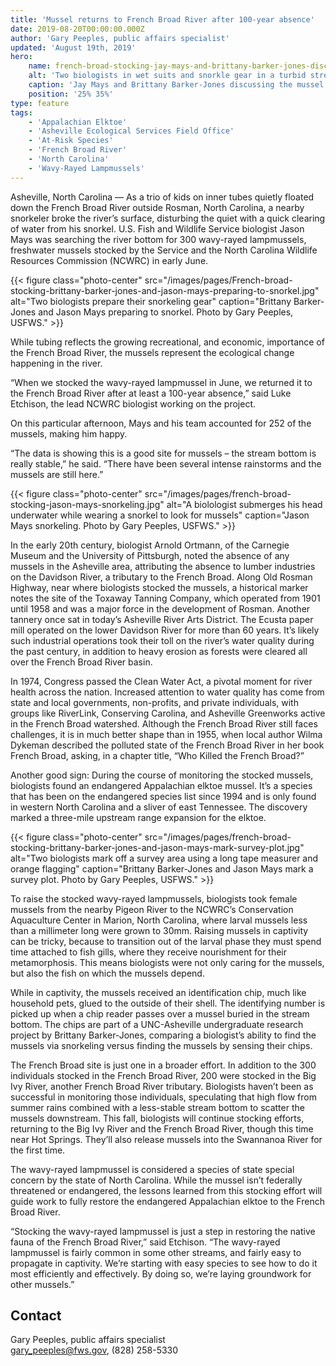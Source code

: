 ```yaml
---
title: 'Mussel returns to French Broad River after 100-year absence'
date: 2019-08-20T00:00:00.000Z
author: 'Gary Peeples, public affairs specialist'
updated: 'August 19th, 2019'
hero:
    name: french-broad-stocking-jay-mays-and-brittany-barker-jones-discussing-the-mussel-search.jpg
    alt: 'Two biologists in wet suits and snorkle gear in a turbid stream looking for mussels'
    caption: 'Jay Mays and Brittany Barker-Jones discussing the mussel search on the French Broad River. Photo by Gary Peeples, USFWS.'
    position: '25% 35%'
type: feature
tags:
    - 'Appalachian Elktoe'
    - 'Asheville Ecological Services Field Office'
    - 'At-Risk Species'
    - 'French Broad River'
    - 'North Carolina'
    - 'Wavy-Rayed Lampmussels'
---
```


Asheville, North Carolina &mdash; As a trio of kids on inner tubes quietly floated down the French Broad River outside Rosman, North Carolina, a nearby snorkeler broke the river’s surface, disturbing the quiet with a quick clearing of water from his snorkel. U.S. Fish and Wildlife Service biologist Jason Mays was searching the river bottom for 300 wavy-rayed lampmussels, freshwater mussels stocked by the Service and the North Carolina Wildlife Resources Commission (NCWRC) in early June.

{{< figure class="photo-center" src="/images/pages/French-broad-stocking-brittany-barker-jones-and-jason-mays-preparing-to-snorkel.jpg" alt="Two biologists prepare their snorkeling gear" caption="Brittany Barker-Jones and Jason Mays preparing to snorkel. Photo by Gary Peeples, USFWS." >}}

While tubing reflects the growing recreational, and economic, importance of the French Broad River, the mussels represent the ecological change happening in the river.

“When we stocked the wavy-rayed lampmussel in June, we returned it to the French Broad River after at least a 100-year absence,” said Luke Etchison, the lead NCWRC biologist working on the project.

On this particular afternoon, Mays and his team accounted for 252 of the mussels, making him happy.

“The data is showing this is a good site for mussels – the stream bottom is really stable,” he said. “There have been several intense rainstorms and the mussels are still here.”

{{< figure class="photo-center" src="/images/pages/french-broad-stocking-jason-mays-snorkeling.jpg" alt="A biolologist submerges his head underwater while wearing a snorkel to look for mussels" caption="Jason Mays snorkeling. Photo by Gary Peeples, USFWS." >}}

In the early 20th century, biologist Arnold Ortmann, of the Carnegie Museum and the University of Pittsburgh, noted the absence of any mussels in the Asheville area, attributing the absence to lumber industries on the Davidson River, a tributary to the French Broad. Along Old Rosman Highway, near where biologists stocked the mussels, a historical marker notes the site of the Toxaway Tanning Company, which operated from 1901 until 1958 and was a major force in the development of Rosman. Another tannery once sat in today’s Asheville River Arts District. The Ecusta paper mill operated on the lower Davidson River for more than 60 years. It’s likely such industrial operations took their toll on the river’s water quality during the past century, in addition to heavy erosion as forests were cleared all over the French Broad River basin.

In 1974, Congress passed the Clean Water Act, a pivotal moment for river health across the nation. Increased attention to water quality has come from state and local governments, non-profits, and private individuals, with groups like RiverLink, Conserving Carolina, and Asheville Greenworks active in the French Broad watershed. Although the French Broad River still faces challenges, it is in much better shape than in 1955, when local author Wilma Dykeman described the polluted state of the French Broad River in her book French Broad, asking, in a chapter title, “Who Killed the French Broad?”

Another good sign: During the course of monitoring the stocked mussels, biologists found an endangered Appalachian elktoe mussel. It’s a species that has been on the endangered species list since 1994 and is only found in western North Carolina and a sliver of east Tennessee. The discovery marked a three-mile upstream range expansion for the elktoe.

{{< figure class="photo-center" src="/images/pages/french-broad-stocking-brittany-barker-jones-and-jason-mays-mark-survey-plot.jpg" alt="Two biologists mark off a survey area using a long tape measurer and orange flagging" caption="Brittany Barker-Jones and Jason Mays mark a survey plot. Photo by Gary Peeples, USFWS." >}}

To raise the stocked wavy-rayed lampmussels, biologists took female mussels from the nearby Pigeon River to the NCWRC’s Conservation Aquaculture Center in Marion, North Carolina, where larval mussels less than a millimeter long were grown to 30mm. Raising mussels in captivity can be tricky, because to transition out of the larval phase they must spend time attached to fish gills, where they receive nourishment for their metamorphosis. This means biologists were not only caring for the mussels, but also the fish on which the mussels depend.

While in captivity, the mussels received an identification chip, much like household pets, glued to the outside of their shell. The identifying number is picked up when a chip reader passes over a mussel buried in the stream bottom. The chips are part of a UNC-Asheville undergraduate research project by Brittany Barker-Jones, comparing a biologist’s ability to find the mussels via snorkeling versus finding the mussels by sensing their chips.

The French Broad site is just one in a broader effort. In addition to the 300 individuals stocked in the French Broad River, 200 were stocked in the Big Ivy River, another French Broad River tributary.  Biologists haven’t been as successful in monitoring those individuals, speculating that high flow from summer rains combined with a less-stable stream bottom to scatter the mussels downstream. This fall, biologists will continue stocking efforts, returning to the Big Ivy River and the French Broad River, though this time near Hot Springs. They’ll also release mussels into the Swannanoa River for the first time.

The wavy-rayed lampmussel is considered a species of state special concern by the state of North Carolina. While the mussel isn’t federally threatened or endangered, the lessons learned from this stocking effort will guide work to fully restore the endangered Appalachian elktoe to the French Broad River.

“Stocking the wavy-rayed lampmussel is just a step in restoring the native fauna of the French Broad River,” said Etchison.  “The wavy-rayed lampmussel is fairly common in some other streams, and fairly easy to propagate in captivity. We’re starting with easy species to see how to do it most efficiently and effectively. By doing so, we’re laying groundwork for other mussels.”

## Contact

Gary Peeples, public affairs specialist  
[gary_peeples@fws.gov](mailto:gary_peeples@fws.gov), (828) 258-5330
